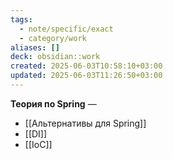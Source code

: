 ```yaml
---
tags:
  - note/specific/exact
  - category/work
aliases: []
deck: obsidian::work
created: 2025-06-03T10:58:10+03:00
updated: 2025-06-03T11:26:50+03:00
---
```


**Теория по Spring**
—
- [[Альтернативы для Spring]]
- [[DI]]
- [[IoC]]
